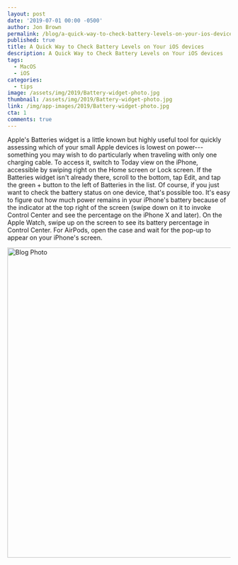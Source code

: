```yaml
---
layout: post
date: '2019-07-01 00:00 -0500'
author: Jon Brown
permalink: /blog/a-quick-way-to-check-battery-levels-on-your-ios-devices/
published: true
title: A Quick Way to Check Battery Levels on Your iOS devices
description: A Quick Way to Check Battery Levels on Your iOS devices
tags:
  - MacOS
  - iOS
categories:
  - tips
image: /assets/img/2019/Battery-widget-photo.jpg
thumbnail: /assets/img/2019/Battery-widget-photo.jpg
link: /img/app-images/2019/Battery-widget-photo.jpg
cta: 1
comments: true
---
```

Apple's Batteries widget is a little known but highly useful tool for
quickly assessing which of your small Apple devices is lowest on
power---something you may wish to do particularly when traveling with
only one charging cable. To access it, switch to Today view on the
iPhone, accessible by swiping right on the Home screen or Lock screen.
If the Batteries widget isn't already there, scroll to the bottom, tap
Edit, and tap the green + button to the left of Batteries in the list.
Of course, if you just want to check the battery status on one device,
that's possible too. It's easy to figure out how much power remains in
your iPhone's battery because of the indicator at the top right of the
screen (swipe down on it to invoke Control Center and see the percentage
on the iPhone X and later). On the Apple Watch, swipe up on the screen
to see its battery percentage in Control Center. For AirPods, open the
case and wait for the pop-up to appear on your iPhone's screen.

<img alt="Blog Photo" src="{{ site.site_cdn }}/assets/img/blog/2019/battery/image2.png" class="img-fluid rounded m-2" width="700" />
